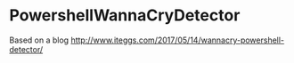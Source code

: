# PowershellWannaCryDetector

Based on a blog http://www.iteggs.com/2017/05/14/wannacry-powershell-detector/